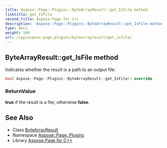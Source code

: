 ```yaml
---
title: Aspose::Page::Plugins::ByteArrayResult::get_IsFile method
linktitle: get_IsFile
second_title: Aspose.Page for C++
description: 'Aspose::Page::Plugins::ByteArrayResult::get_IsFile method. Indicates whether the result is a path to an output file in C++.'
type: docs
weight: 100
url: /cpp/aspose.page.plugins/bytearrayresult/get_isfile/
---
```

## ByteArrayResult::get_IsFile method


Indicates whether the result is a path to an output file.

```cpp
bool Aspose::Page::Plugins::ByteArrayResult::get_IsFile() override
```


### ReturnValue

**true** if the result is a file; otherwise **false**.

## See Also

* Class [ByteArrayResult](../)
* Namespace [Aspose::Page::Plugins](../../)
* Library [Aspose.Page for C++](../../../)
